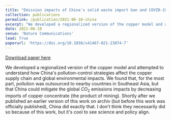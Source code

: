 ```yaml
---
title: "Emission impacts of China's solid waste import ban and COVID-19 in the copper supply chain"
collection: publications
permalink: /publication/2021-06-18-china
excerpt: "We developed a regionalized version of the copper model and attempted to understand how China\'s pollution-control strategies affect the copper supply chain and global environmental impacts. We found that, for the most part, pollution was outsourced to nearby countries in Southeast Asia, but that China could mitigate the global CO$_2$ emissions impacts by decreasing imports of copper concentrate (the product of mining). Shortly after we published an earlier version of this work on archiv (but before this work was officially published), China did exactly that. I don't think they necessarily did so because of this work, but it's cool to see science and policy align."
date: 2021-06-18
venue: 'Nature Communications'
lead: True
paperurl: 'https://doi.org/10.1038/s41467-021-23874-7'
---
```


<a href='https://doi.org/10.1038/s41467-021-23874-7'>Download paper here</a>

We developed a regionalized version of the copper model and attempted to understand how China's pollution-control strategies affect the copper supply chain and global environmental impacts. We found that, for the most part, pollution was outsourced to nearby countries in Southeast Asia, but that China could mitigate the global $CO_2$ emissions impacts by decreasing imports of copper concentrate (the product of mining). Shortly after we published an earlier version of this work on archiv (but before this work was officially published), China did exactly that. I don't think they necessarily did so because of this work, but it's cool to see science and policy align.
